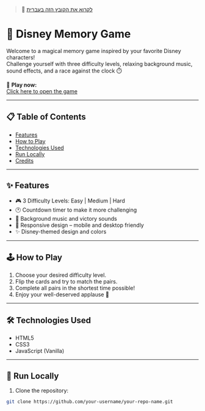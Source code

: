 > 📄 [לקרוא את הקובץ הזה בעברית](#עברית)

# 🎴 Disney Memory Game

Welcome to a magical memory game inspired by your favorite Disney characters!  
Challenge yourself with three difficulty levels, relaxing background music, sound effects, and a race against the clock ⏱️

🌟 **Play now:**  
[Click here to open the game](https://github.com/SariCohen2/memory-test)  

---

## 📋 Table of Contents

- [Features](#features)
- [How to Play](#how-to-play)
- [Technologies Used](#technologies-used)
- [Run Locally](#run-locally)
- [Credits](#credits)

---

## ✨ Features

- 🎮 3 Difficulty Levels: Easy | Medium | Hard  
- 🕐 Countdown timer to make it more challenging  
- 🎵 Background music and victory sounds  
- 📱 Responsive design – mobile and desktop friendly  
- ✨ Disney-themed design and colors  

---

## 🕹️ How to Play

1. Choose your desired difficulty level.
2. Flip the cards and try to match the pairs.
3. Complete all pairs in the shortest time possible!
4. Enjoy your well-deserved applause 🎉

---

## 🛠️ Technologies Used

- HTML5  
- CSS3  
- JavaScript (Vanilla)

---

## 🧪 Run Locally

1. Clone the repository:
```bash
git clone https://github.com/your-username/your-repo-name.git
